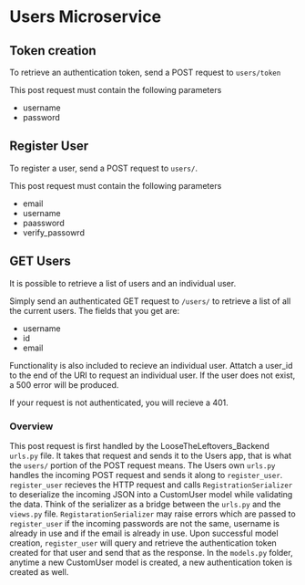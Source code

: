 # Users Microservice

## Token creation

To retrieve an authentication token, send a POST request to `users/token`

This post request must contain the following parameters

- username
- password

## Register User

To register a user, send a POST request to `users/`.

This post request must contain the following parameters

- email
- username
- paassword
- verify_passowrd

## GET Users

It is possible to retrieve a list of users and an individual user.

Simply send an authenticated GET request to `/users/` to retrieve a list of all the current users. The fields that you get are: 
- username 
- id 
- email

Functionality is also included to recieve an individual user. Attatch a user_id to the end of the URI to request an individual user. If the user does not exist, a 500 error
will be produced.

If your request is not authenticated, you will recieve a 401.

### Overview

This post request is first handled by the LooseTheLeftovers_Backend `urls.py` file. It takes that request and sends it to the Users app, that is what the `users/` portion of the POST request means. The Users own `urls.py` handles the incoming POST request and sends it along to `register_user`. `register_user` recieves the HTTP request and calls `RegistrationSerializer` to deserialize the incoming JSON into a CustomUser model while validating the data. Think of the serializer as a bridge between the `urls.py` and the `views.py` file. `RegistarationSerializer` may raise errors which are passed to `register_user` if the incoming passwords are not the same, username is already in use and if the email is already in use. Upon successful model creation, `register_user` will query and retrieve the authentication token created for that user and send that as the response. In the `models.py` folder, anytime a new CustomUser model is created, a new authentication token is created as well.

